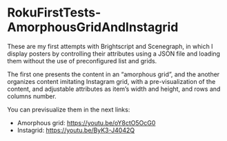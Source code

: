 # RokuFirstTests-AmorphousGridAndInstagrid

These are my first attempts with Brightscript and Scenegraph, in which I display posters by controlling their attributes using a JSON file and loading them without the use of preconfigured list and grids.

The first one presents the content in an “amorphous grid”, and the another organizes content imitating Instagram grid, with a pre-visualization of the content, and
adjustable attributes as item’s width and height, and rows and columns number.

You can previsualize them in the next links:

 - Amorphous grid: https://youtu.be/oY8ctO5OcG0
 - Instagrid: https://youtu.be/ByK3-J4042Q
